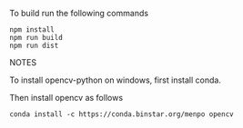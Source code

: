 To build run the following commands

```
npm install
npm run build
npm run dist
```

NOTES

To install opencv-python on windows, first install conda. 

Then install opencv as follows

```
conda install -c https://conda.binstar.org/menpo opencv
```

